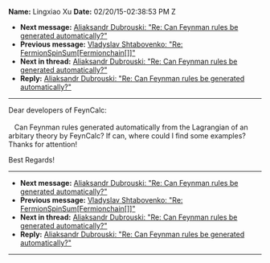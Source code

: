**Name:** Lingxiao Xu
**Date:** 02/20/15-02:38:53 PM Z

  - **Next message:** [Aliaksandr Dubrouski: "Re: Can Feynman rules be
    generated automatically?"](0851.html)
  - **Previous message:** [Vladyslav Shtabovenko: "Re:
    FermionSpinSum[Fermionchain[]]"](0849.html)
  - **Next in thread:** [Aliaksandr Dubrouski: "Re: Can Feynman rules be
    generated automatically?"](0851.html)
  - **Reply:** [Aliaksandr Dubrouski: "Re: Can Feynman rules be
    generated automatically?"](0851.html)

-----

Dear developers of FeynCalc:  
     
   Can Feynman rules generated automatically from the Lagrangian of an
arbitary theory by FeynCalc? If can, where could I find some examples?  
Thanks for attention\!  

Best Regards\!  

-----

  - **Next message:** [Aliaksandr Dubrouski: "Re: Can Feynman rules be
    generated automatically?"](0851.html)
  - **Previous message:** [Vladyslav Shtabovenko: "Re:
    FermionSpinSum[Fermionchain[]]"](0849.html)
  - **Next in thread:** [Aliaksandr Dubrouski: "Re: Can Feynman rules be
    generated automatically?"](0851.html)
  - **Reply:** [Aliaksandr Dubrouski: "Re: Can Feynman rules be
    generated automatically?"](0851.html)

-----

